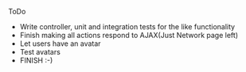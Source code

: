 ToDo

* Write controller, unit and integration tests for the like functionality
* Finish making all actions respond to AJAX(Just Network page left)
* Let users have an avatar
* Test avatars
* FINISH :-)
